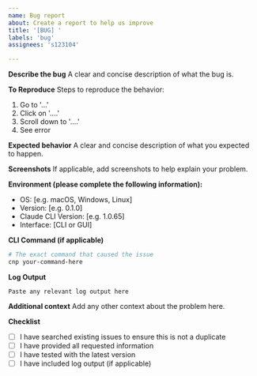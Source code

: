 ```yaml
---
name: Bug report
about: Create a report to help us improve
title: '[BUG] '
labels: 'bug'
assignees: 's123104'

---
```


**Describe the bug**
A clear and concise description of what the bug is.

**To Reproduce**
Steps to reproduce the behavior:
1. Go to '...'
2. Click on '....'
3. Scroll down to '....'
4. See error

**Expected behavior**
A clear and concise description of what you expected to happen.

**Screenshots**
If applicable, add screenshots to help explain your problem.

**Environment (please complete the following information):**
 - OS: [e.g. macOS, Windows, Linux]
 - Version: [e.g. 0.1.0]
 - Claude CLI Version: [e.g. 1.0.65]
 - Interface: [CLI or GUI]

**CLI Command (if applicable)**
```bash
# The exact command that caused the issue
cnp your-command-here
```

**Log Output**
```
Paste any relevant log output here
```

**Additional context**
Add any other context about the problem here.

**Checklist**
- [ ] I have searched existing issues to ensure this is not a duplicate
- [ ] I have provided all requested information
- [ ] I have tested with the latest version
- [ ] I have included log output (if applicable)